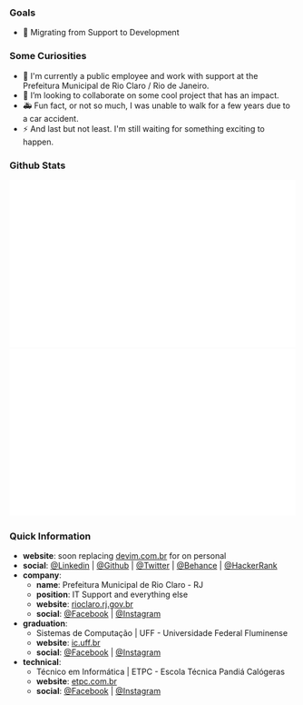 ### Goals
- :dart: Migrating from Support to Development

### Some Curiosities
- :office: I'm currently a public employee and work with support at the Prefeitura Municipal de Rio Claro / Rio de Janeiro.
- :dancers: I’m looking to collaborate on some cool project that has an impact.
- :ambulance: Fun fact, or not so much, I was unable to walk for a few years due to a car accident.
- :zap: And last but not least. I'm still waiting for something exciting to happen. 

### Github Stats
![](https://raw.githubusercontent.com/miguelsmuller/github-stats-transparent/output/generated/overview.svg)
![](https://raw.githubusercontent.com/miguelsmuller/github-stats-transparent/output/generated/languages.svg)

### Quick Information
- **website**: soon replacing [devim.com.br](https://www.devim.com.br) for on personal
- **social**: [@Linkedin](https://www.linkedin.com/in/miguelsmuller) | [@Github](https://github.com/miguelsmuller) | [@Twitter](https://twitter.com/miguelsmuller) | [@Behance](https://www.behance.net/miguelsmuller) | [@HackerRank](https://www.hackerrank.com/miguelsmuller)
- **company**:
    - **name**: Prefeitura Municipal de Rio Claro - RJ
    - **position**: IT Support and everything else
    - **website**: [rioclaro.rj.gov.br](https://rioclaro.rj.gov.br/)
    - **social**: [@Facebook](https://www.facebook.com/prefeituraderioclarorj) | [@Instagram](https://www.instagram.com/prefeituraderioclarorj/)
- **graduation**:
    - Sistemas de Computação | UFF - Universidade Federal Fluminense
    - **website**: [ic.uff.br](http://www.ic.uff.br/)
    - **social**: [@Facebook](https://www.facebook.com/informeic) | [@Instagram](https://www.instagram.com/computacao_uff/)
- **technical**:
    - Técnico em Informática | ETPC - Escola Técnica Pandiá Calógeras
    - **website**: [etpc.com.br](https://etpc.com.br/)
    - **social**: [@Facebook](https://www.facebook.com/ETPCVR/) | [@Instagram](https://www.instagram.com/ETPCVR/)
